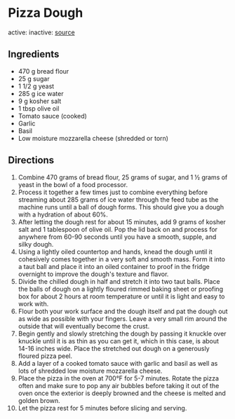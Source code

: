 # Pizza Dough
active: 
inactive: 
[source](https://basicswithbabish.co/basicsepisodes/pizza-dough)
## Ingredients
* 470 g bread flour
* 25 g sugar
* 1 1/2 g yeast
* 285 g ice water
* 9 g kosher salt
* 1 tbsp olive oil
* Tomato sauce (cooked)
* Garlic
* Basil
* Low moisture mozzarella cheese (shredded or torn)
## Directions
1. Combine 470 grams of bread flour, 25 grams of  sugar, and 1 ½ grams of yeast in the bowl of a food processor.
2. Process it together a few times just to combine everything before streaming about 285 grams of ice water through the feed tube as the machine runs until a ball of dough forms. This should give you a dough with a hydration of about 60%.
3. After letting the dough rest for about 15 minutes, add 9 grams of kosher salt and 1 tablespoon of olive oil. Pop the lid back on and process for anywhere from 60-90 seconds until you have a smooth, supple, and silky dough.
4. Using a lightly oiled countertop and hands, knead the dough until it cohesively comes together in a very soft and smooth mass. Form it into a taut ball and place it into an oiled container to proof in the fridge overnight to improve the dough's texture and flavor.
5. Divide the chilled dough in half and stretch it into two taut balls. Place the balls of dough on a lightly floured rimmed baking sheet or proofing box for about 2 hours at room temperature or until it is light and easy to work with.
6. Flour both your work surface and the dough itself and pat the dough out as wide as possible with your fingers. Leave a very small rim around the outside that will eventually become the crust.
7. Begin gently and slowly stretching the dough by passing it knuckle over knuckle until it is as thin as you can get it, which in this case, is about 14-16 inches wide. Place the stretched out dough on a generously floured pizza peel.
8. Add a layer of a cooked tomato sauce with garlic and basil as well as lots of shredded low moisture mozzarella cheese.
9. Place the pizza in the oven at 700°F for 5-7 minutes. Rotate the pizza often and make sure to pop any air bubbles before taking it out of the oven once the exterior is deeply browned and the cheese is melted and golden brown.
10. Let the pizza rest for 5 minutes before slicing and serving.

